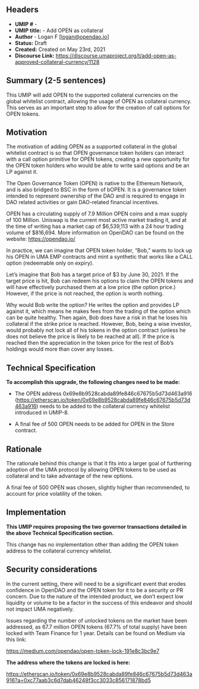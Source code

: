  

## Headers
- **UMIP #** -  
- **UMIP title:**  - Add OPEN as collateral 
- **Author**   - Logan F [logan@opendao.io]
- **Status:** Draft
- **Created:** Created on May 23rd, 2021
- **Discourse Link:** https://discourse.umaproject.org/t/add-open-as-approved-collateral-currency/1128

## Summary (2-5 sentences)
This UMIP will add OPEN to the supported collateral currencies on the global whitelist contract, allowing the usage of OPEN as collateral currency. This serves as an important step to allow for the creation of call options for OPEN tokens.

## Motivation
The motivation of adding OPEN as a supported collateral in the global whitelist contract is so that OPEN governance token holders can interact with a call option primitive for OPEN tokens, creating a new opportunity for the OPEN token holders who would be able to write said options and be an LP against it.

The Open Governance Token (OPEN) is native to the Ethereum Network, and is also bridged to BSC in the form of bOPEN. It is a governance token intended to represent ownership of the DAO and is required to engage in DAO related activities or gain DAO-related financial incentives. 


OPEN has a circulating supply of 7.9 Million OPEN coins and a max supply of 100 Million. Uniswap is the current most active market trading it, and at the time of writing has a market cap of $6,539,113 with a 24 hour trading volume of $816,694. More information on OpenDAO can be found on the website: https://opendao.io/

In practice, we can imagine that OPEN token holder, “Bob,” wants to lock up his OPEN in UMA EMP contracts and mint a synthetic that works like a CALL option (redeemable only on expiry).

Let’s imagine that Bob has a target price of $3 by June 30, 2021. If the target price is hit, Bob can redeem his options to claim the OPEN tokens and will have effectively purchased them at a low price (the option price.) However, if the price is not reached, the option is worth nothing.

Why would Bob write the option? He writes the option and provides LP against it, which means he makes fees from the trading of the option which can be quite healthy. Then again, Bob does have a risk in that he loses his collateral if the strike price is reached. However, Bob, being a wise investor, would probably not lock all of his tokens in the option contract (unless he does not believe the price is likely to be reached at all). If the price is reached then the appreciation in the token price for the rest of Bob’s holdings would more than cover any losses.


## Technical Specification

**To accomplish this upgrade, the following changes need to be made:**

* The OPEN address 0x69e8b9528cabda89fe846c67675b5d73d463a916 (https://etherscan.io/token/0x69e8b9528cabda89fe846c67675b5d73d463a916) needs to be added to the collateral currency whitelist introduced in UMIP-8.

* A final fee of 500 OPEN needs to be added for OPEN in the Store contract.

## Rationale

The rationale behind this change is that it fits into a larger goal of furthering adoption of the UMA protocol by allowing OPEN tokens to be used as collateral and to take advantage of the new options.

A final fee of 500 OPEN was chosen, slightly higher than recommended, to account for price volatility of the token.

## Implementation

**This UMIP requires proposing the two governor transactions detailed in the above Technical Specification section.**

This change has no implementation other than adding the OPEN token address to the collateral currency whitelist.

## Security considerations

In the current setting, there will need to be a significant event that erodes confidence in OpenDAO and the OPEN token for it to be a security or PR concern. Due to the nature of the intended product, we don’t expect low liquidity or volume to be a factor in the success of this endeavor and should not impact UMA negatively.

Issues regarding the number of unlocked tokens on the market have been addressed, as 67.7 million OPEN tokens (67.7% of total supply) have been locked with Team Finance for 1 year. Details can be found on Medium via this link:

https://medium.com/opendao/open-token-lock-191e8c3bc9e7

**The address where the tokens are locked is here:**

https://etherscan.io/token/0x69e8b9528cabda89fe846c67675b5d73d463a916?a=0xc77aab3c6d7dab46248f3cc3033c856171878bd5